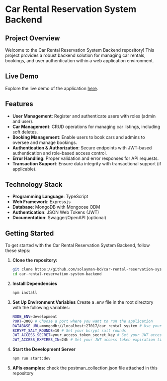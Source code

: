 # Car Rental Reservation System Backend

## Project Overview

Welcome to the Car Rental Reservation System Backend repository! This project provides a robust backend solution for managing car rentals, bookings, and user authentication within a web application environment.

## Live Demo

Explore the live demo of the application [here](https://car-rental-reservation-system-backend-3.onrender.com).

## Features

- **User Management**: Register and authenticate users with roles (admin and user).
- **Car Management**: CRUD operations for managing car listings, including soft deletes.
- **Booking Management**: Enable users to book cars and admins to oversee and manage bookings.
- **Authentication & Authorization**: Secure endpoints with JWT-based authentication and role-based access control.
- **Error Handling**: Proper validation and error responses for API requests.
- **Transaction Support**: Ensure data integrity with transactional support (if applicable).

## Technology Stack

- **Programming Language**: TypeScript
- **Web Framework**: Express.js
- **Database**: MongoDB with Mongoose ODM
- **Authentication**: JSON Web Tokens (JWT)
- **Documentation**: Swagger/OpenAPI (optional)

## Getting Started

To get started with the Car Rental Reservation System Backend, follow these steps:

1. **Clone the repository:**

   ```bash
   git clone https://github.com/solayman-bd/car-rental-reservation-system-backend.git
   cd car-rental-reservation-system-backend
   ```

2. **Install Dependencies**
   ```bash
   npm install
   ```
3. **Set Up Environment Variables**
   Create a .env file in the root directory with the following variables:
   ```bash
   NODE_ENV=development
   PORT=3000 # Choose a port where you want to run the application
   DATABASE_URL=mongodb://localhost:27017/car_rental_system # Use your MongoDB URL
   BCRYPT_SALT_ROUNDS=10 # Set your bcrypt salt rounds
   JWT_ACCESS_SECRET=your_access_token_secret_key # Set your JWT access token secret key
   JWT_ACCESS_EXPIRES_IN=24h # Set your JWT access token expiration time
   ```
4. **Start the Development Server**

   ```bash
   npm run start:dev

   ```

5. **APIs examples:**
   check the postman_collection.json file attached in this repository

